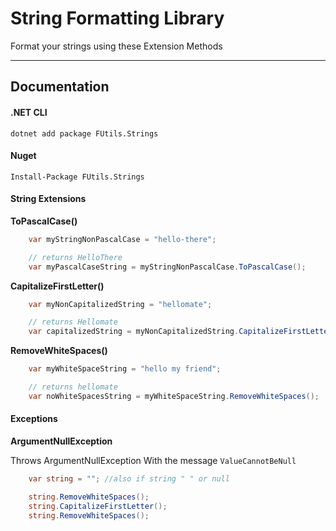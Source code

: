 # String Formatting Library

Format your strings using these Extension Methods

---

## Documentation


#### .NET CLI
```
dotnet add package FUtils.Strings 
```

#### Nuget
```
Install-Package FUtils.Strings
```


#### String Extensions

**ToPascalCase()**

```cs 
    var myStringNonPascalCase = "hello-there";

    // returns HelloThere
    var myPascalCaseString = myStringNonPascalCase.ToPascalCase();
```

**CapitalizeFirstLetter()**
```cs 
    var myNonCapitalizedString = "hellomate";

    // returns Hellomate
    var capitalizedString = myNonCapitalizedString.CapitalizeFirstLetter();
```

**RemoveWhiteSpaces()**
```cs 
    var myWhiteSpaceString = "hello my friend";

    // returns hellomate
    var noWhiteSpacesString = myWhiteSpaceString.RemoveWhiteSpaces();
```

#### Exceptions

**ArgumentNullException**

Throws ArgumentNullException With the message ``` ValueCannotBeNull ```

```cs
    var string = ""; //also if string " " or null

    string.RemoveWhiteSpaces();
    string.CapitalizeFirstLetter();
    string.RemoveWhiteSpaces();
```